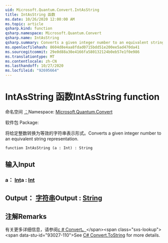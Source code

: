 ```yaml
---
uid: Microsoft.Quantum.Convert.IntAsString
title: IntAsString 函数
ms.date: 10/26/2020 12:00:00 AM
ms.topic: article
qsharp.kind: function
qsharp.namespace: Microsoft.Quantum.Convert
qsharp.name: IntAsString
qsharp.summary: Converts a given integer number to an equivalent string representation.
ms.openlocfilehash: 8604d8e4aa8fdad0715bdd51e200ee5ad470da41
ms.sourcegitcommit: 29e0d88a30e4166fa580132124b0eb57e1f0e986
ms.translationtype: MT
ms.contentlocale: zh-CN
ms.lasthandoff: 10/27/2020
ms.locfileid: "92695664"
---
```

# <a name="intasstring-function"></a><span data-ttu-id="93027-102">IntAsString 函数</span><span class="sxs-lookup"><span data-stu-id="93027-102">IntAsString function</span></span>

<span data-ttu-id="93027-103">命名空间 [：](xref:Microsoft.Quantum.Convert)</span><span class="sxs-lookup"><span data-stu-id="93027-103">Namespace: [Microsoft.Quantum.Convert](xref:Microsoft.Quantum.Convert)</span></span>

<span data-ttu-id="93027-104">软件包 [](https://nuget.org/packages/)</span><span class="sxs-lookup"><span data-stu-id="93027-104">Package: [](https://nuget.org/packages/)</span></span>


<span data-ttu-id="93027-105">将给定整数转换为等效的字符串表示形式。</span><span class="sxs-lookup"><span data-stu-id="93027-105">Converts a given integer number to an equivalent string representation.</span></span>

```qsharp
function IntAsString (a : Int) : String
```


## <a name="input"></a><span data-ttu-id="93027-106">输入</span><span class="sxs-lookup"><span data-stu-id="93027-106">Input</span></span>

### <a name="a--int"></a><span data-ttu-id="93027-107">a： [Int](xref:microsoft.quantum.lang-ref.int)</span><span class="sxs-lookup"><span data-stu-id="93027-107">a : [Int](xref:microsoft.quantum.lang-ref.int)</span></span>





## <a name="output--string"></a><span data-ttu-id="93027-108">Output： [字符串](xref:microsoft.quantum.lang-ref.string)</span><span class="sxs-lookup"><span data-stu-id="93027-108">Output : [String](xref:microsoft.quantum.lang-ref.string)</span></span>



## <a name="remarks"></a><span data-ttu-id="93027-109">注解</span><span class="sxs-lookup"><span data-stu-id="93027-109">Remarks</span></span>

<span data-ttu-id="93027-110">有关更多详细信息，请参阅[c # Convert。](https://docs.microsoft.com/dotnet/api/system.convert.tostring?view=netframework-4.7.1#System_Convert_ToString_System_Int64_)</span><span class="sxs-lookup"><span data-stu-id="93027-110">See [C# Convert.ToString](https://docs.microsoft.com/dotnet/api/system.convert.tostring?view=netframework-4.7.1#System_Convert_ToString_System_Int64_) for more details.</span></span>